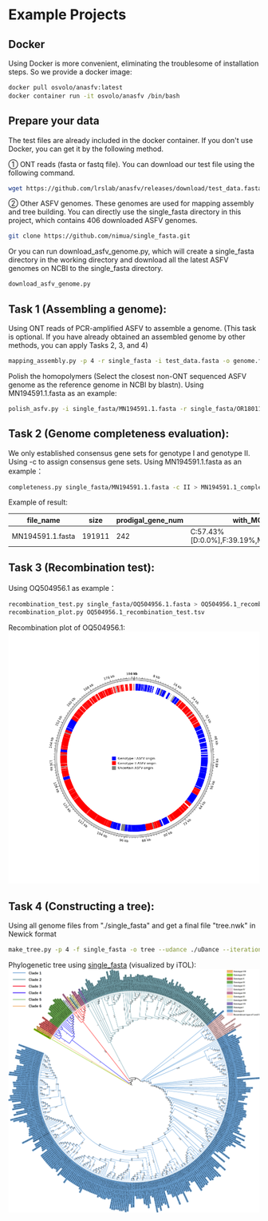 # Example Projects
## Docker
Using Docker is more convenient, eliminating the troublesome of installation steps. So we provide a docker image:
```bash
docker pull osvolo/anasfv:latest
docker container run -it osvolo/anasfv /bin/bash
```	 
## Prepare your data
The test files are already included in the docker container. If you don't use Docker, you can get it by the following method.

① ONT reads (fasta or fastq file). You can download our test file using the following command.
```bash
wget https://github.com/lrslab/anasfv/releases/download/test_data.fasta/test_data.fasta
```

② Other ASFV genomes. These genomes are used for mapping assembly and tree building. You can directly use the single_fasta directory in this project, which contains 406 downloaded ASFV genomes.
```bash
git clone https://github.com/nimua/single_fasta.git
```
Or you can run download_asfv_genome.py, which will create a single_fasta directory in the working directory and download all the latest ASFV genomes on NCBI to the single_fasta directory.
```bash
download_asfv_genome.py
```

## Task 1 (Assembling a genome):
Using ONT reads of PCR-amplified ASFV to assemble a genome. (This task is optional. If you have already obtained an assembled genome by other methods, you can apply Tasks 2, 3, and 4)
```bash
mapping_assembly.py -p 4 -r single_fasta -i test_data.fasta -o genome.fasta --medaka r941_min_high_g303
```

Polish the homopolymers (Select the closest non-ONT sequenced ASFV genome as the reference genome in NCBI by blastn). Using MN194591.1.fasta as an example:
```bash
polish_asfv.py -i single_fasta/MN194591.1.fasta -r single_fasta/OR180113.1.fasta -m R9.4.pkl
```

## Task 2 (Genome completeness evaluation):
We only established consensus gene sets for genotype I and genotype II. Using -c to assign consensus gene sets.
Using MN194591.1.fasta as an example：
```bash
completeness.py single_fasta/MN194591.1.fasta -c II > MN194591.1_completeness.tsv
```
Example of result:

| file_name |	size |	prodigal_gene_num |	with_MGF |	without_MGF |
| --------------  | ----- | -------- | -------- | -------- |
| MN194591.1.fasta |	191911 |	242 |	C:57.43%[D:0.0%],F:39.19%,M:3.38%,n:148 |	C:51.3%[D:0.0%],F:44.35%,M:4.35%,n:115 |



## Task 3 (Recombination test):
Using OQ504956.1 as example：
```bash
recombination_test.py single_fasta/OQ504956.1.fasta > OQ504956.1_recombination_test.tsv
recombination_plot.py OQ504956.1_recombination_test.tsv
```
Recombination plot of OQ504956.1:
![Image cannot be loaded](OQ504956.1.png "anasfv")

## Task 4 (Constructing a tree):
Using all genome files from "./single_fasta" and get a final file "tree.nwk" in Newick format
```bash
make_tree.py -p 4 -f single_fasta -o tree --udance ./uDance --iteration
```

Phylogenetic tree using [single_fasta](https://github.com/nimua/single_fasta.git) (visualized by iTOL):
![Image cannot be loaded](tree.png "anasfv")
